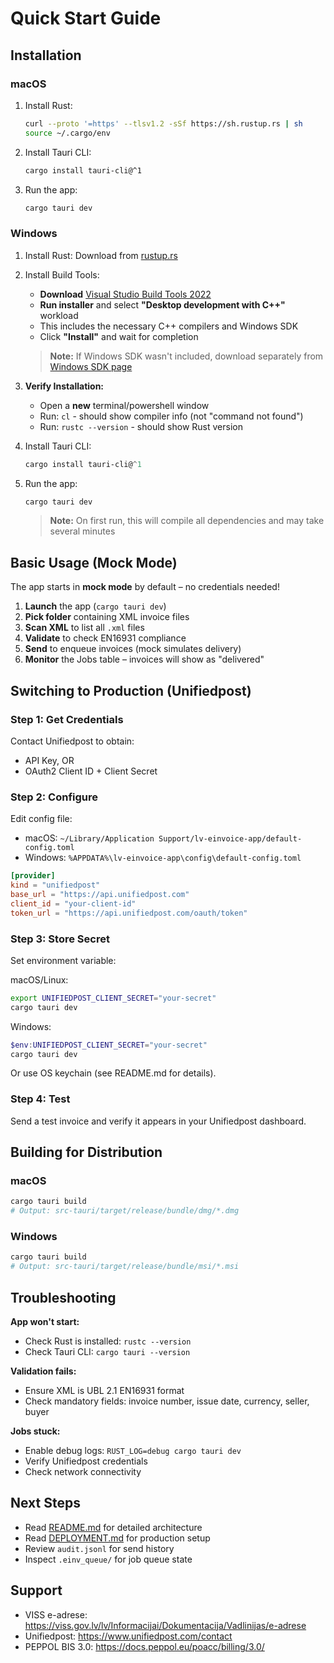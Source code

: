 # Quick Start Guide

## Installation

### macOS

1. Install Rust:
   ```bash
   curl --proto '=https' --tlsv1.2 -sSf https://sh.rustup.rs | sh
   source ~/.cargo/env
   ```

2. Install Tauri CLI:
   ```bash
   cargo install tauri-cli@^1
   ```

3. Run the app:
   ```bash
   cargo tauri dev
   ```

### Windows

1. Install Rust: Download from [rustup.rs](https://rustup.rs/)

2. Install Build Tools:
   - **Download** [Visual Studio Build Tools 2022](https://visualstudio.microsoft.com/downloads/#build-tools-for-visual-studio-2022)
   - **Run installer** and select **"Desktop development with C++"** workload
   - This includes the necessary C++ compilers and Windows SDK
   - Click **"Install"** and wait for completion
   
   > **Note:** If Windows SDK wasn't included, download separately from [Windows SDK page](https://developer.microsoft.com/en-us/windows/downloads/windows-sdk/)

3. **Verify Installation:**
   - Open a **new** terminal/powershell window
   - Run: `cl` - should show compiler info (not "command not found")
   - Run: `rustc --version` - should show Rust version

4. Install Tauri CLI:
   ```powershell
   cargo install tauri-cli@^1
   ```

5. Run the app:
   ```powershell
   cargo tauri dev
   ```
   
   > **Note:** On first run, this will compile all dependencies and may take several minutes

## Basic Usage (Mock Mode)

The app starts in **mock mode** by default – no credentials needed!

1. **Launch** the app (`cargo tauri dev`)
2. **Pick folder** containing XML invoice files
3. **Scan XML** to list all `.xml` files
4. **Validate** to check EN16931 compliance
5. **Send** to enqueue invoices (mock simulates delivery)
6. **Monitor** the Jobs table – invoices will show as "delivered"

## Switching to Production (Unifiedpost)

### Step 1: Get Credentials

Contact Unifiedpost to obtain:
- API Key, OR
- OAuth2 Client ID + Client Secret

### Step 2: Configure

Edit config file:
- macOS: `~/Library/Application Support/lv-einvoice-app/default-config.toml`
- Windows: `%APPDATA%\lv-einvoice-app\config\default-config.toml`

```toml
[provider]
kind = "unifiedpost"
base_url = "https://api.unifiedpost.com"
client_id = "your-client-id"
token_url = "https://api.unifiedpost.com/oauth/token"
```

### Step 3: Store Secret

Set environment variable:

macOS/Linux:
```bash
export UNIFIEDPOST_CLIENT_SECRET="your-secret"
cargo tauri dev
```

Windows:
```powershell
$env:UNIFIEDPOST_CLIENT_SECRET="your-secret"
cargo tauri dev
```

Or use OS keychain (see README.md for details).

### Step 4: Test

Send a test invoice and verify it appears in your Unifiedpost dashboard.

## Building for Distribution

### macOS
```bash
cargo tauri build
# Output: src-tauri/target/release/bundle/dmg/*.dmg
```

### Windows
```bash
cargo tauri build
# Output: src-tauri/target/release/bundle/msi/*.msi
```

## Troubleshooting

**App won't start:**
- Check Rust is installed: `rustc --version`
- Check Tauri CLI: `cargo tauri --version`

**Validation fails:**
- Ensure XML is UBL 2.1 EN16931 format
- Check mandatory fields: invoice number, issue date, currency, seller, buyer

**Jobs stuck:**
- Enable debug logs: `RUST_LOG=debug cargo tauri dev`
- Verify Unifiedpost credentials
- Check network connectivity

## Next Steps

- Read [README.md](README.md) for detailed architecture
- Read [DEPLOYMENT.md](DEPLOYMENT.md) for production setup
- Review `audit.jsonl` for send history
- Inspect `.einv_queue/` for job queue state

## Support

- VISS e-adrese: https://viss.gov.lv/lv/Informacijai/Dokumentacija/Vadlinijas/e-adrese
- Unifiedpost: https://www.unifiedpost.com/contact
- PEPPOL BIS 3.0: https://docs.peppol.eu/poacc/billing/3.0/


